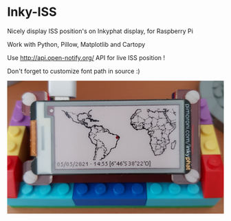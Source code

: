 # Inky-ISS
Nicely display ISS position's on Inkyphat display, for Raspberry Pi

Work with Python, Pillow, Matplotlib and Cartopy

Use http://api.open-notify.org/ API for live ISS position !

Don't forget to customize font path in source :)

![Image of ISS-inky](https://github.com/Sebwap/Inky-ISS/blob/main/ISS.jpg)
